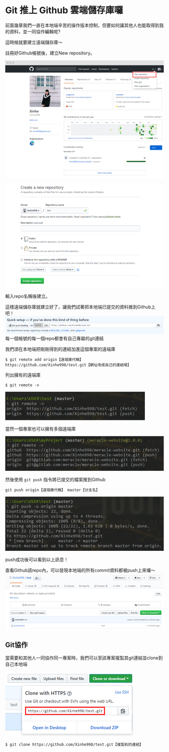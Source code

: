 # Git 推上 Github 雲端儲存庫囉

前面幾章我們一直在本地端辛苦的操作版本控制，但要如何讓其他人也能取得到我的資料，並一同協作編輯呢?

這時候就要建立遠端儲存庫～

註冊好Github帳號後，建立New repository。

![](/assets/xinhe_github.png)

![](/assets/22.png)

輸入repo名稱後建立。

這樣遠端儲存庫就建立好了，讓我們試著把本地端已提交的資料推到Github上吧！![](/assets/23.png)每一個帳號的每一個repo都會有自己專屬的git連結

我們須在本地端把剛剛得到的連結加進這個專案的遠端庫

```
$ git remote add origin【遠端庫代稱】 https://github.com/Xinhe998/test.git【網址改成自己的連結哦】
```

列出擁有的遠端庫

```
$ git remote -v
```

![](/assets/26.png)

當然一個專案也可以擁有多個遠端庫

![](/assets/27.png)

然後使用 `git push` 指令將已提交的檔案推到Github

```
git push origin【遠端庫代稱】 master【分支名】
```

![](/assets/24.png)

push成功後可以看到以上訊息！

查看Github該repo內，可以發現本地端的所有commit資料都被push上來囉～![](/assets/25.png)

## Git協作

當需要和其他人一同協作同一專案時，我們可以至該專案複製其git連結並clone到自己本地端

![](/assets/28.png)

```
$ git clone https://github.com/Xinhe998/test.git【複製到的連結】
```



